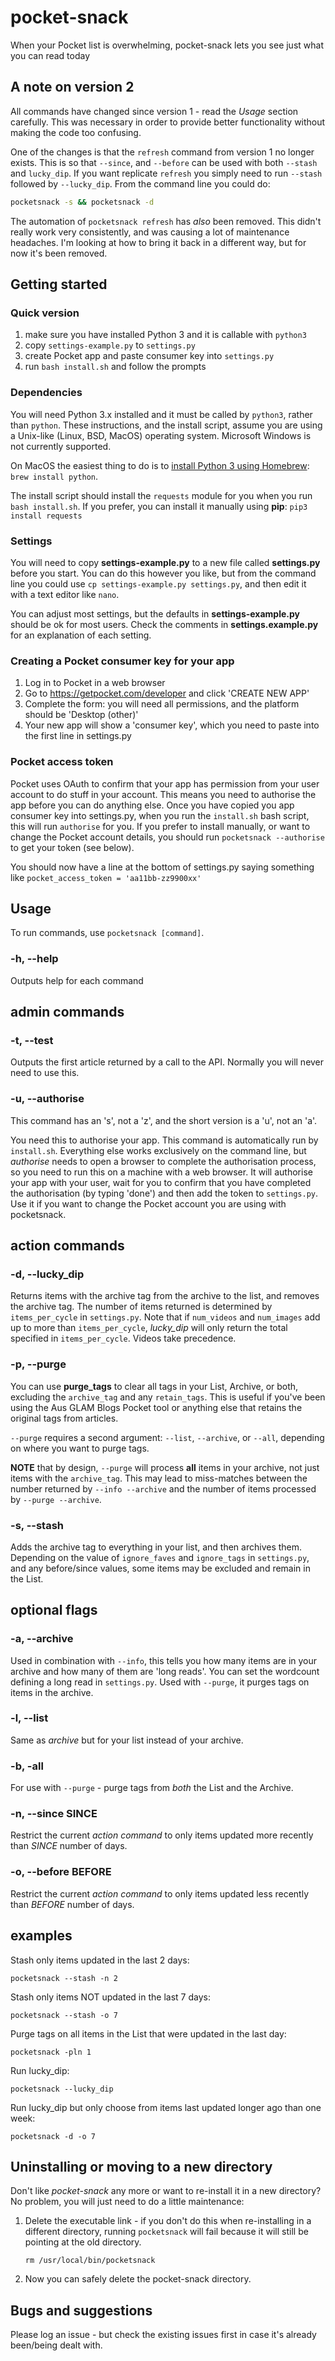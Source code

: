 # pocket-snack
When your Pocket list is overwhelming, pocket-snack lets you see just what you can read today

## A note on version 2

All commands have changed since version 1 - read the _Usage_ section carefully. This was necessary in order to provide better functionality without making the code too confusing.

One of the changes is that the `refresh` command from version 1 no longer exists. This is so that `--since`, and `--before` can be used with both `--stash` and `lucky_dip`. If you want replicate `refresh` you simply need to run `--stash` followed by `--lucky_dip`. From the command line you could do:
```bash
pocketsnack -s && pocketsnack -d
```
The automation of `pocketsnack refresh` has _also_ been removed. This didn't really work very consistently, and was causing a lot of maintenance headaches. I'm looking at how to bring it back in a different way, but for now it's been removed.

## Getting started

### Quick version

1. make sure you have installed Python 3 and it is callable with `python3`
2. copy `settings-example.py` to `settings.py`
3. create Pocket app and paste consumer key into `settings.py`
4. run `bash install.sh` and follow the prompts

### Dependencies

You will need Python 3.x installed and it must be called by `python3`, rather than `python`. These instructions, and the install script, assume you are using a Unix-like (Linux, BSD, MacOS) operating system. Microsoft Windows is not currently supported.

On MacOS the easiest thing to do is to [install Python 3 using Homebrew](https://docs.brew.sh/Homebrew-and-Python): `brew install python`.

The install script should install the `requests` module for you when you run `bash install.sh`. If you prefer, you can install it manually using **pip**: `pip3 install requests`

### Settings

You will need to copy **settings-example.py** to a new file called **settings.py** before you start. You can do this however you like, but from the command line you could use `cp settings-example.py settings.py`, and then edit it with a text editor like `nano`.

You can adjust most settings, but the defaults in **settings-example.py** should be ok for most users. Check the comments in **settings.example.py** for an explanation of each setting.

### Creating a Pocket consumer key for your app

1. Log in to Pocket in a web browser
2. Go to https://getpocket.com/developer and click 'CREATE NEW APP'
3. Complete the form: you will need all permissions, and the platform should be 'Desktop (other)'
4. Your new app will show a 'consumer key', which you need to paste into the first line in settings.py

### Pocket access token

Pocket uses OAuth to confirm that your app has permission from your user account to do stuff in your account. This means you need to authorise the app before you can do anything else. Once you have copied you app consumer key into settings.py, when you run the `install.sh` bash script, this will run `authorise` for you. If you prefer to install manually, or want to change the Pocket account details, you should run `pocketsnack --authorise` to get your token (see below).

You should now have a line at the bottom of settings.py saying something like `pocket_access_token = 'aa11bb-zz9900xx'`

## Usage

To run commands, use `pocketsnack [command]`.

### -h, --help

Outputs help for each command

## admin commands

### -t, --test

Outputs the first article returned by a call to the API. Normally you will never need to use this.

### -u, --authorise

This command has an 's', not a 'z', and the short version is a 'u', not an 'a'.

You need this to authorise your app. This command is automatically run by `install.sh`. Everything else works exclusively on the command line, but _authorise_ needs to open a browser to complete the authorisation process, so you need to run this on a machine with a web browser. It will authorise your app with your user, wait for you to confirm that you have completed the authorisation (by typing 'done') and then add the token to `settings.py`. Use it if you want to change the Pocket account you are using with pocketsnack.

## action commands

### -d, --lucky_dip

Returns items with the archive tag from the archive to the list, and removes the archive tag. The number of items returned is determined by `items_per_cycle` in `settings.py`. Note that if `num_videos` and `num_images` add up to more than `items_per_cycle`, _lucky_dip_ will only return the total specified in `items_per_cycle`. Videos take precedence.

### -p, --purge

You can use **purge_tags** to clear all tags in your List, Archive, or both, excluding the `archive_tag` and any `retain_tags`. This is useful if you've been using the Aus GLAM Blogs Pocket tool or anything else that retains the original tags from articles.

`--purge` requires a second argument: `--list`, `--archive`, or `--all`, depending on where you want to purge tags.

**NOTE** that by design, `--purge` will process **all** items in your archive, not just items with the `archive_tag`. This may lead to miss-matches between the number returned by `--info --archive` and the number of items processed by `--purge --archive`.

### -s, --stash

Adds the archive tag to everything in your list, and then archives them. Depending on the value of `ignore_faves` and `ignore_tags` in `settings.py`, and any before/since values, some items may be excluded and remain in the List.

## optional flags

### -a, --archive

Used in combination with `--info`, this tells you how many items are in your archive and how many of them are 'long reads'. You can set the wordcount defining a long read in `settings.py`. Used with `--purge`, it purges tags on items in the archive.

### -l, --list

Same as _archive_ but for your list instead of your archive.

### -b, -all

For use with `--purge` - purge tags from _both_ the List and the Archive.

### -n, --since SINCE

Restrict the current _action command_ to only items updated more recently than _SINCE_ number of days.

### -o, --before BEFORE

Restrict the current _action command_ to only items updated less recently than _BEFORE_ number of days.

## examples

Stash only items updated in the last 2 days:  

`pocketsnack --stash -n 2`

Stash only items NOT updated in the last 7 days:  

`pocketsnack --stash -o 7`

Purge tags on all items in the List that were updated in the last day:

`pocketsnack -pln 1`

Run lucky_dip:

`pocketsnack --lucky_dip`

Run lucky_dip but only choose from items last updated longer ago than one week:

`pocketsnack -d -o 7`

## Uninstalling or moving to a new directory

Don't like _pocket-snack_ any more or want to re-install it in a new directory? No problem, you will just need to do a little maintenance:

1. Delete the executable link - if you don't do this when re-installing in a different directory, running `pocketsnack` will fail because it will still be pointing at the old directory.

   `rm /usr/local/bin/pocketsnack`

2. Now you can safely delete the pocket-snack directory.

## Bugs and suggestions

Please log an issue - but check the existing issues first in case it's already been/being dealt with.